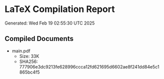 # LaTeX Compilation Report
Generated: Wed Feb 19 02:55:30 UTC 2025
## Compiled Documents
- main.pdf
  - Size: 33K
  - SHA256: 777906e3dc9213fe628996ccca12fd621695d6602ae8f241dd84e5c1865bc4f5

